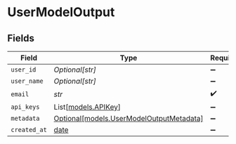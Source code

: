 # UserModelOutput


## Fields

| Field                                                                            | Type                                                                             | Required                                                                         | Description                                                                      |
| -------------------------------------------------------------------------------- | -------------------------------------------------------------------------------- | -------------------------------------------------------------------------------- | -------------------------------------------------------------------------------- |
| `user_id`                                                                        | *Optional[str]*                                                                  | :heavy_minus_sign:                                                               | N/A                                                                              |
| `user_name`                                                                      | *Optional[str]*                                                                  | :heavy_minus_sign:                                                               | N/A                                                                              |
| `email`                                                                          | *str*                                                                            | :heavy_check_mark:                                                               | N/A                                                                              |
| `api_keys`                                                                       | List[[models.APIKey](../models/apikey.md)]                                       | :heavy_minus_sign:                                                               | N/A                                                                              |
| `metadata`                                                                       | [Optional[models.UserModelOutputMetadata]](../models/usermodeloutputmetadata.md) | :heavy_minus_sign:                                                               | N/A                                                                              |
| `created_at`                                                                     | [date](https://docs.python.org/3/library/datetime.html#date-objects)             | :heavy_minus_sign:                                                               | N/A                                                                              |